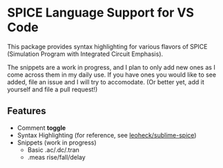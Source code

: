 # SPICE Language Support for VS Code

This package provides syntax highlighting for various flavors of SPICE (Simulation Program with Integrated Circuit Emphasis).

The snippets are a work in progress, and I plan to only add new ones as I come across them in my daily use. If you have ones you would like to see added, file an issue and I will try to accomodate. (Or better yet, add it yourself and file a pull request!)

## Features
- Comment **toggle**
- Syntax Highlighting (for reference, see [leoheck/sublime-spice](https://github.com/leoheck/sublime-spice))
- Snippets (work in progress)
    - Basic .ac/.dc/.tran
    - .meas rise/fall/delay

